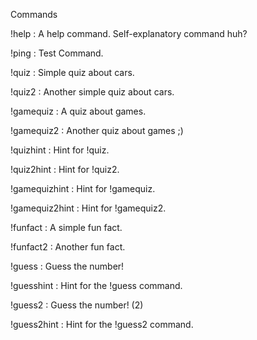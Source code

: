 Commands

!help : A help command. Self-explanatory command huh?

!ping : Test Command.

!quiz : Simple quiz about cars.

!quiz2 : Another simple quiz about cars.

!gamequiz : A quiz about games.

!gamequiz2 : Another quiz about games ;)

!quizhint : Hint for !quiz.

!quiz2hint : Hint for !quiz2.

!gamequizhint : Hint for !gamequiz.

!gamequiz2hint : Hint for !gamequiz2.

!funfact : A simple fun fact.

!funfact2 : Another fun fact.

!guess : Guess the number!

!guesshint : Hint for the !guess command.

!guess2 : Guess the number! (2)

!guess2hint : Hint for the !guess2 command.

